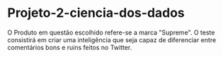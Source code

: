 # Projeto-2-ciencia-dos-dados

O Produto em questão escolhido refere-se a marca "Supreme". O teste consistirá em criar uma inteligência que seja capaz de diferenciar entre comentários bons e ruins feitos no Twitter.
